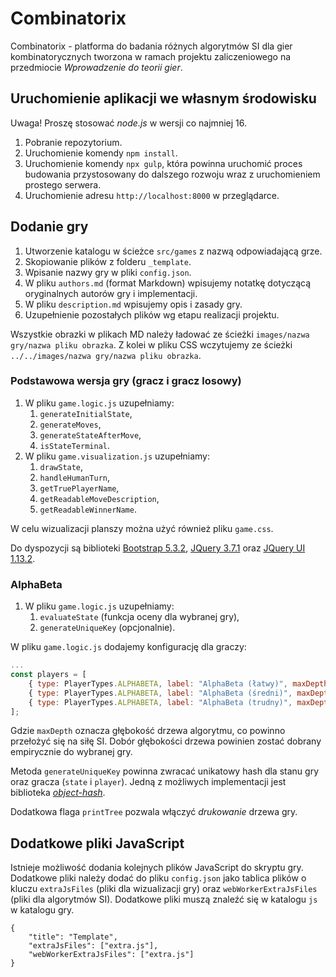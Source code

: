 # Combinatorix

Combinatorix - platforma do badania różnych algorytmów SI dla gier kombinatorycznych tworzona w ramach projektu
zaliczeniowego na przedmiocie _Wprowadzenie do teorii gier_.

## Uruchomienie aplikacji we własnym środowisku

Uwaga! Proszę stosować _node.js_ w wersji co najmniej 16.

1. Pobranie repozytorium.
2. Uruchomienie komendy `npm install`.
3. Uruchomienie komendy `npx gulp`, która powinna uruchomić proces budowania przystosowany do dalszego rozwoju wraz z uruchomieniem prostego serwera.
4. Uruchomienie adresu `http://localhost:8000` w przeglądarce.

## Dodanie gry

1. Utworzenie katalogu w ścieżce `src/games` z nazwą odpowiadającą grze.
2. Skopiowanie plików z folderu `_template`.
3. Wpisanie nazwy gry w pliki `config.json`.
4. W pliku `authors.md` (format Markdown) wpisujemy notatkę dotyczącą oryginalnych autorów gry i implementacji.
5. W pliku `description.md` wpisujemy opis i zasady gry.
6. Uzupełnienie pozostałych plików wg etapu realizacji projektu.

Wszystkie obrazki w plikach MD należy ładować ze ścieżki `images/nazwa gry/nazwa pliku obrazka`. Z kolei w pliku CSS
wczytujemy ze ścieżki `../../images/nazwa gry/nazwa pliku obrazka`.

### Podstawowa wersja gry (gracz i gracz losowy)

1. W pliku `game.logic.js` uzupełniamy:
    1. `generateInitialState`,
    2. `generateMoves`,
    3. `generateStateAfterMove`,
    4. `isStateTerminal`.
2. W pliku `game.visualization.js` uzupełniamy:
    1. `drawState`,
    2. `handleHumanTurn`,
    3. `getTruePlayerName`,
    4. `getReadableMoveDescription`,
    5. `getReadableWinnerName`.

W celu wizualizacji planszy można użyć również pliku `game.css`.

Do dyspozycji są biblioteki [Bootstrap 5.3.2](https://getbootstrap.com/), [JQuery 3.7.1](https://jquery.com/) oraz
[JQuery UI 1.13.2](https://jqueryui.com/).

### AlphaBeta

1. W pliku `game.logic.js` uzupełniamy:
    1. `evaluateState` (funkcja oceny dla wybranej gry),
    2. `generateUniqueKey` (opcjonalnie).

W pliku `game.logic.js` dodajemy konfigurację dla graczy:

```js
...
const players = [
    { type: PlayerTypes.ALPHABETA, label: "AlphaBeta (łatwy)", maxDepth: 3, printTree: true },
    { type: PlayerTypes.ALPHABETA, label: "AlphaBeta (średni)", maxDepth: 5, printTree: false },
    { type: PlayerTypes.ALPHABETA, label: "AlphaBeta (trudny)", maxDepth: 7, printTree: false },
];
```

Gdzie `maxDepth` oznacza głębokość drzewa algorytmu, co powinno przełożyć się na siłę SI. Dobór głębokości drzewa
powinien zostać dobrany empirycznie do wybranej gry.

Metoda `generateUniqueKey` powinna zwracać unikatowy hash dla stanu gry oraz gracza (`state` i `player`). Jedną z możliwych implementacji jest
biblioteka [_object-hash_](https://github.com/puleos/object-hash).

Dodatkowa flaga `printTree` pozwala włączyć _drukowanie_ drzewa gry.

## Dodatkowe pliki JavaScript

Istnieje możliwość dodania kolejnych plików JavaScript do skryptu gry. Dodatkowe pliki
należy dodać do pliku `config.json` jako tablica plików o kluczu `extraJsFiles` (pliki dla wizualizacji gry) oraz `webWorkerExtraJsFiles` (pliki dla algorytmów SI). Dodatkowe pliki muszą znaleźć się w katalogu `js` w katalogu gry.

```
{
    "title": "Template",
    "extraJsFiles": ["extra.js"],
    "webWorkerExtraJsFiles": ["extra.js"]
}
```
